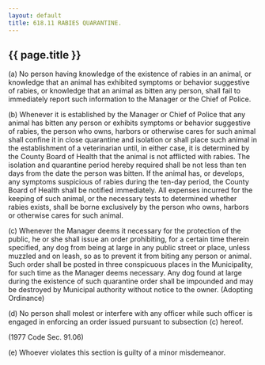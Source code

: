 ```yaml
---
layout: default 
title: 618.11 RABIES QUARANTINE.
---
```


{{ page.title }}
----------------

​(a) No person having knowledge of the existence of rabies in an animal,
or knowledge that an animal has exhibited symptoms or behavior
suggestive of rabies, or knowledge that an animal as bitten any person,
shall fail to immediately report such information to the Manager or the
Chief of Police.

​(b) Whenever it is established by the Manager or Chief of Police that
any animal has bitten any person or exhibits symptoms or behavior
suggestive of rabies, the person who owns, harbors or otherwise cares
for such animal shall confine it in close quarantine and isolation or
shall place such animal in the establishment of a veterinarian until, in
either case, it is determined by the County Board of Health that the
animal is not afflicted with rabies. The isolation and quarantine period
hereby required shall be not less than ten days from the date the person
was bitten. If the animal has, or develops, any symptoms suspicious of
rabies during the ten-day period, the County Board of Health shall be
notified immediately. All expenses incurred for the keeping of such
animal, or the necessary tests to determined whether rabies exists,
shall be borne exclusively by the person who owns, harbors or otherwise
cares for such animal.

​(c) Whenever the Manager deems it necessary for the protection of the
public, he or she shall issue an order prohibiting, for a certain time
therein specified, any dog from being at large in any public street or
place, unless muzzled and on leash, so as to prevent it from biting any
person or animal. Such order shall be posted in three conspicuous places
in the Municipality, for such time as the Manager deems necessary. Any
dog found at large during the existence of such quarantine order shall
be impounded and may be destroyed by Municipal authority without notice
to the owner. (Adopting Ordinance)

​(d) No person shall molest or interfere with any officer while such
officer is engaged in enforcing an order issued pursuant to subsection
(c) hereof.

(1977 Code Sec. 91.06)

​(e) Whoever violates this section is guilty of a minor misdemeanor.

